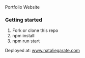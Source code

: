 Portfolio Website

<h3>Getting started </h3>
<ol>
<li> Fork or clone this repo </li>
<li> npm install</li>
<li> npm run start</li>
</ol>



 
 Deployed at: www.nataliegarate.com 
